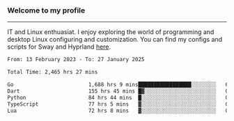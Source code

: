 ### Welcome to my profile

---

IT and Linux enthuasiat. I enjoy exploring the world of programming and desktop Linux configuring and customization. You can find my configs and scripts for Sway and Hyprland [here](https://github.com/uroborosq/mess-of-linux-configurations).

<!-- <div display="block">
 	<img align="left" width="48%" alt="isocalendar" src=".github/metrics/isocalendar_metrics.svg" />
	<img align="center" width="48%" alt="contributions" src=".github/metrics/contributions_metrics.svg" />
	<img align="center" alt="languages" src=".github/metrics/languages_metrics.svg" />
</div> -->

<!-- ![](https://komarev.com/ghpvc/?username=uroborosq&color=success&style=flat-square) -->
<!-- [](https://img.shields.io/github/last-commit/uroborosq/uroborosq?label=Profile%20updated&style=flat-square) -->

<!--START_SECTION:waka-->

```txt
From: 13 February 2023 - To: 27 January 2025

Total Time: 2,465 hrs 27 mins

Go                        1,688 hrs 9 mins█████████████████░░░░░░░░   67.82 %
Dart                      155 hrs 45 mins █▓░░░░░░░░░░░░░░░░░░░░░░░   06.26 %
Python                    84 hrs 44 mins  █░░░░░░░░░░░░░░░░░░░░░░░░   03.40 %
TypeScript                77 hrs 5 mins   ▓░░░░░░░░░░░░░░░░░░░░░░░░   03.10 %
Lua                       72 hrs 8 mins   ▓░░░░░░░░░░░░░░░░░░░░░░░░   02.90 %
```

<!--END_SECTION:waka-->
